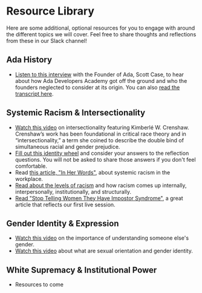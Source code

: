 # Resource Library

Here are some additional, optional resources for you to engage with around the different topics we will cover. Feel free to share thoughts and reflections from these in our Slack channel! 

## Ada History
- [Listen to this interview](https://drive.google.com/file/d/1FE7Bf6IfALOUUKRTzjh6KhCGw0H3Yf2w/view) with the Founder of Ada, Scott Case, to hear about how Ada Developers Academy got off the ground and who the founders neglected to consider at its origin. You can also [read the transcript here](https://docs.google.com/document/d/1RBVPYYqsSzYJhvl4fgC3RptxELPWsZ3pSoNXlHZzg-E/edit?usp=sharing). 

## Systemic Racism & Intersectionality
- [Watch this video](https://www.youtube.com/watch?v=sWP92i7JLlQ) on intersectionality featuring Kimberlé W. Crenshaw. Crenshaw’s work has been foundational in critical race theory and in “intersectionality,” a term she coined to describe the double bind of simultaneous racial and gender prejudice. 
- [Fill out this identity wheel](https://drive.google.com/file/d/15GjuamanM0sXI-NtOTWTbcGJpOR7M4Mx/view) and consider your answers to the reflection questions. You will not be asked to share those answers if you don't feel comfortable.
- Read [this article, "In Her Words"](https://drive.google.com/file/d/1KfOOB0238j9VOesOXkE8v4o9Ki0dCVT0/view), about systemic racism in the workplace.
- [Read about the levels of racism](https://drive.google.com/file/d/1Az4mFd1KbhX4Etau7vfuIhSw2qUEEAsF/view) and how racism comes up internally, interpersonally, institutionally, and structurally.
- [Read "Stop Telling Women They Have Impostor Syndrome"](https://drive.google.com/file/d/1jNOukGPSvcM9NT7h1_F1mNL1CcM1nytQ/view), a great article that reflects our first live session.

## Gender Identity & Expression
- [Watch this video](https://www.youtube.com/watch?v=NCLoNwVJA-0) on the importance of understanding someone else's gender. 
- [Watch this video](https://www.youtube.com/watch?v=xCMmZUu07IQ) about what are sexual orientation and gender identity. 

## White Supremacy & Institutional Power 
- Resources to come
